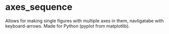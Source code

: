 # axes_sequence
Allows for making single figures with multiple axes in them, navligatabe with keyboard-arrows. Made for Python (pyplot from matplotlib).
